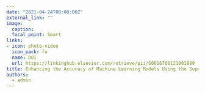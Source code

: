 ```yaml
---
date: "2021-04-24T00:00:00Z"
external_link: ""
image:
  caption: 
  focal_point: Smart
links:
- icon: photo-video
  icon_pack: fa
  name: DOI
  url: https://linkinghub.elsevier.com/retrieve/pii/S0016706121001889
title: Enhancing the Accuracy of Machine Learning Models Using the Super Learner
authors: 
  - admin
---
```


